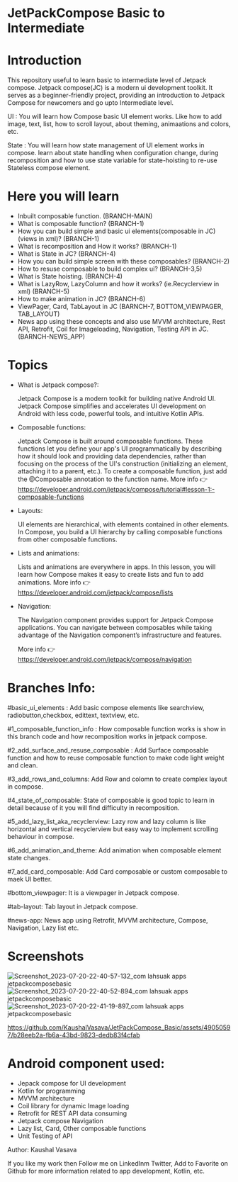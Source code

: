 # JetPackCompose Basic to Intermediate

# Introduction
This repository useful to learn basic to intermediate level of Jetpack compose. Jetpack compose(JC) is a modern ui development toolkit.
It serves as a beginner-friendly project, providing an introduction to Jetpack Compose for newcomers and go upto Intermediate level.

UI : You will learn how Compose basic UI element works. Like how to add image, text, list, how to scroll layout, about theming, animaations and colors, etc.

State : You will learn how state management of UI element works in compose. learn about state handling 
        when configuration change, during recomposition and how to use state variable for state-hoisting to re-use 
        Stateless compose element.
        
# Here you will learn
- Inbuilt composable function. (BRANCH-MAIN) 
- What is composable function? (BRANCH-1)
- How you can build simple and basic ui elements(composable in JC)(views in xml)? (BRANCH-1)
- What is recomposition and How it works? (BRANCH-1)
- What is State in JC? (BRANCH-4)
- How you can build simple screen with these composables? (BRANCH-2)
- How to resuse composable to build complex ui? (BRANCH-3,5)
- What is State hoisting. (BRANCH-4)
- What is LazyRow, LazyColumn and how it works? (ie.Recyclerview in xml) (BRANCH-5)
- How to make animation in JC? (BRANCH-6)
- ViewPager, Card, TabLayout in JC (BARNCH-7, BOTTOM_VIEWPAGER, TAB_LAYOUT)
- News app using these concepts and also use MVVM architecture, Rest API, Retrofit, Coil for Imageloading, Navigation, Testing API in JC. (BARNCH-NEWS_APP)

# Topics
- What is Jetpack compose?:

   Jetpack Compose is a modern toolkit for building native Android UI. Jetpack Compose simplifies and accelerates UI development on Android with less code, powerful tools, and intuitive Kotlin APIs.

- Composable functions:

    Jetpack Compose is built around composable functions. These functions let you define your app's UI programmatically by describing how it should look and providing data dependencies, rather than focusing on the process of the UI's construction (initializing an element, attaching it to a parent, etc.). To create a composable function, just add the @Composable annotation to the function name.
More info 👉 https://developer.android.com/jetpack/compose/tutorial#lesson-1:-composable-functions

- Layouts:

    UI elements are hierarchical, with elements contained in other elements. In Compose, you build a UI hierarchy by calling composable functions from other composable functions.

- Lists and animations:

    Lists and animations are everywhere in apps. In this lesson, you will learn how Compose makes it easy to create lists and fun to add animations.
More info 👉 https://developer.android.com/jetpack/compose/lists

- Navigation:

     The Navigation component provides support for Jetpack Compose applications. You can navigate between composables while taking advantage of the Navigation component’s infrastructure and features.
  
     More info 👉 https://developer.android.com/jetpack/compose/navigation
  
# Branches Info:

#basic_ui_elements : 
Add basic compose elements like searchview, radiobutton,checkbox, edittext, textview, etc.

#1_composable_function_info : 
How composable function works is show in this branch code and how recomposition works in jetpack compose.

#2_add_surface_and_resuse_composable :
Add Surface composable function and how to reuse composable function to make code light weight and clean.

#3_add_rows_and_columns: 
Add Row and colomn to create complex layout in compose.

#4_state_of_composable: 
State of composable is good topic to learn in detail because of it you will find difficulty in recomposition.

#5_add_lazy_list_aka_recyclerview:
Lazy row and lazy column is like horizontal and vertical recyclerview but easy way to implement scrolling behaviour in compose. 

#6_add_animation_and_theme:
Add animation when composable element state changes.

#7_add_card_composable:
Add Card composable or custom composable to maek UI better.

#bottom_viewpager: 
It is a viewpager in Jetpack compose.

#tab-layout: 
Tab layout in Jetpack compose.

#news-app:
News app using Retrofit, MVVM architecture, Compose, Navigation, Lazy list  etc.
# Screenshots 
![Screenshot_2023-07-20-22-40-57-132_com lahsuak apps jetpackcomposebasic](https://github.com/KaushalVasava/JetPackCompose_Basic/assets/49050597/8dd37cc0-45fe-42a4-b9e0-f598adbf2ba7)
![Screenshot_2023-07-20-22-40-52-894_com lahsuak apps jetpackcomposebasic](https://github.com/KaushalVasava/JetPackCompose_Basic/assets/49050597/07bc6301-dc44-46d4-a5f6-e667f86481a2)
![Screenshot_2023-07-20-22-41-19-897_com lahsuak apps jetpackcomposebasic](https://github.com/KaushalVasava/JetPackCompose_Basic/assets/49050597/f560be8b-6ddc-4d9a-8b3e-99ac0bcffcd4)

https://github.com/KaushalVasava/JetPackCompose_Basic/assets/49050597/b28eeb2a-fb6a-43bd-9823-dedb83f4cfab

# Android component used:
- Jepack compose for UI development
- Kotlin for programming
- MVVM architecture
- Coil library for dynamic Image loading
- Retrofit for REST API data consuming
- Jetpack compose Navigation
- Lazy list, Card, Other composable functions
- Unit Testing of API

Author: 
Kaushal Vasava

If you like my work then Follow me on LinkedInm  Twitter, Add to Favorite on Github for more information related to app development, Kotlin, etc.
